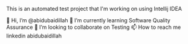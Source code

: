 This is an automated test project that I'm working on using Intellij IDEA



👋 Hi, I’m @abidubaidillah
🌱 I’m currently learning Software Quality Assurance
💞️ I’m looking to collaborate on Testing
📫 How to reach me linkedin abidubaidillah
